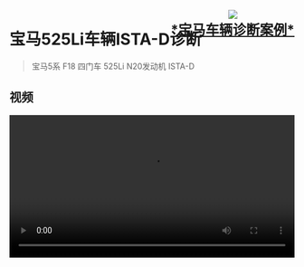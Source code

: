 <h1 style="padding-bottom:40px;">宝马525Li车辆ISTA-D诊断 <div style="margin-top:-70px;" ><a style="float:right;font-size:x-large;text-align:center;" href="#!pages/bmw/index.md"><img src="../include/images/bmw.png" /> <br /> *宝马车辆诊断案例*</a> </div> </h1>

> 宝马5系 F18
> 四门车
> 525Li
> N20发动机
> ISTA-D

## 视频

<p style="text-align:center">
<video width="100%" controls preload="auto">
<source src="pages/bmw/525li/ISTA-D_525Li.mp4" type="video/mp4">
您的浏览器不支持HTML5 Video，请升级到最新版本或更换浏览器.
</video>
</p>
